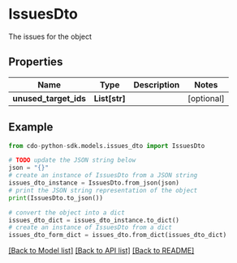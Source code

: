 # IssuesDto

The issues for the object

## Properties

Name | Type | Description | Notes
------------ | ------------- | ------------- | -------------
**unused_target_ids** | **List[str]** |  | [optional] 

## Example

```python
from cdo-python-sdk.models.issues_dto import IssuesDto

# TODO update the JSON string below
json = "{}"
# create an instance of IssuesDto from a JSON string
issues_dto_instance = IssuesDto.from_json(json)
# print the JSON string representation of the object
print(IssuesDto.to_json())

# convert the object into a dict
issues_dto_dict = issues_dto_instance.to_dict()
# create an instance of IssuesDto from a dict
issues_dto_form_dict = issues_dto.from_dict(issues_dto_dict)
```
[[Back to Model list]](../README.md#documentation-for-models) [[Back to API list]](../README.md#documentation-for-api-endpoints) [[Back to README]](../README.md)


